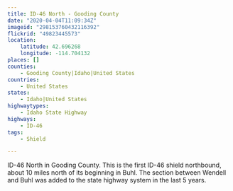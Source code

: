 ```yaml
---
title: ID-46 North - Gooding County
date: "2020-04-04T11:09:34Z"
imageid: "298153760432116392"
flickrid: "49823445573"
location:
    latitude: 42.696268
    longitude: -114.704132
places: []
counties:
    - Gooding County|Idaho|United States
countries:
    - United States
states:
    - Idaho|United States
highwaytypes:
    - Idaho State Highway
highways:
    - ID-46
tags:
    - Shield

---
```

ID-46 North in Gooding County.  This is the first ID-46 shield northbound, about 10 miles north of its beginning in Buhl.  The section between Wendell and Buhl was added to the state highway system in the last 5 years.